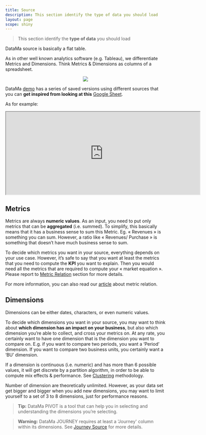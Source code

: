 ```yaml
---
title: Source
description: This section identify the type of data you should load
layout: page
scope: shiny
---
```


> This section identify the **type of data** you should load

DataMa  source is basically a flat table.

As in other well known analytics software (e.g. Tableau), we differentiate Metrics and Dimensions. Think Metrics & Dimensions as columns of a spreadsheet.

<center><img src="{{site.url}}/{{site.baseurl}}/core_app/header/input/images/SourceDimensionMetrics.jpg"/></center>


DataMa [demo](http://solutions.datama.fr/) has a series of saved versions using different sources that you can **get inspired from looking at this** [Google Sheet](https://docs.google.com/spreadsheets/d/1bNEeqm5CfpPmYPr_t4ff1xcJkSBKoVvwJd4vKB0sDzs/edit#gid=0).

As for example:

<center> <iframe width=610 height=260 src="https://docs.google.com/spreadsheets/d/e/2PACX-1vTXRV_yX735skN1XO80vxldchFr5tii0E1mUgk0vdkaZaOGDxHY9yVZEk0wXb1zag0OVIQzxRBm1zuw/pubhtml?gid=1408263987&amp;single=true&amp;widget=true&amp;headers=false"></iframe> </center>


## Metrics

Metrics are always **numeric values**. As an input, you need to put only metrics that can be **aggregated** (i.e. summed). To simplify, this basically means that it has a business sense to sum this Metric. Eg. « Revenues » is something you can sum. However, a ratio like « Revenues/ Purchase » is something that doesn’t have much business sense to sum.

To decide which metrics you want in your source, everything depends on your use case. However, it’s safe to say that you want at least the metrics that you need to compute the **KPI** you want to explain. Then you would need all the metrics that are required to compute your « market equation ». Please report to [Metric Relation]({{site.url}}/{{site.baseurl}}/core_app/header/input/metric_relation.md) section for more details.

For more information, you can also read our [article](https://datama.fr/2020/03/24/how-to-build-my-business-metric-relation/) about metric relation.

## Dimensions

Dimensions can be either dates, characters, or even numeric values.

To decide which dimensions you want in your source, you may want to think about **which dimension has an impact on your business**, but also which dimension you’re able to collect, and cross your metrics on. At any rate, you certainly want to have one dimension that is the dimension you want to compare on. E.g. if you want to compare two periods, you want a ‘Period’ dimension. If you want to compare two business units, you certainly want a ‘BU’ dimension.

If a dimension is continuous (i.e. numeric) and has more than 6 possible values, it will get discrete by a partition algorithm, in order to be able to compute mix effects & performance. See [Clustering]({{site.url}}/{{site.baseurl}}/core_app/pivot/web_application/dashboard/clustering.md) methodology.

Number of dimension are theoretically unlimited. However, as your data set get bigger and bigger when you add new dimensions, you may want to limit yourself to a set of 3 to 8 dimensions, just for performance reasons.

> **Tip:** DataMa PIVOT is a tool that can help you in selecting and understanding the dimensions you’re selecting.

> **Warning:** DataMa JOURNEY requires at least a 'Journey' column within its dimensions. See [Journey Source]({{site.url}}/{{site.baseurl}}/core_app/journey.md) for more details.
